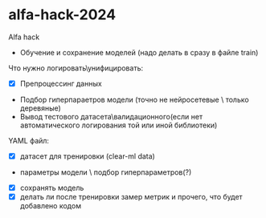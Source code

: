 # alfa-hack-2024
Alfa hack


- Обучение и сохранение моделей (надо делать в сразу в файле train)

Что нужно логировать\унифицировать:
- [x] Препроцессинг данных
- Подбор гиперпараетров модели (точно не нейросетевые \ только деревяные)
- Вывод тестового датасета\валидационного(если нет автоматического логирования той или иной библиотеки)

YAML файл:
- [x] датасет для тренировки (clear-ml data)
- параметры модели \ подбор гиперпараметров(?)
- [x] сохранять модель
- [x] делать ли после тренировки замер метрик и прочего, что будет добавлено кодом